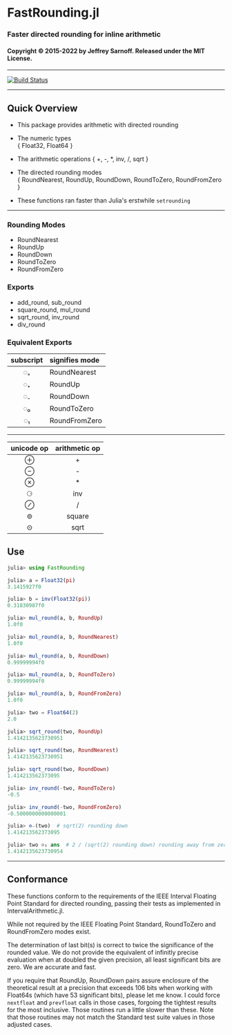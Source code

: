 # FastRounding.jl
### Faster directed rounding for inline arithmetic


#### Copyright © 2015-2022 by Jeffrey Sarnoff.  Released under the MIT License.

-----

[![Build Status](https://travis-ci.org/JeffreySarnoff/FastRounding.jl.svg?branch=master)](https://travis-ci.org/JeffreySarnoff/FastRounding.jl)

-----


## Quick Overview

* This package provides arithmetic with directed rounding

* The numeric types    
  { Float32, Float64 }
  
* The arithmetic operations
  { +, -, *, inv, /, sqrt }     

* The directed rounding modes    
  { RoundNearest, RoundUp, RoundDown, RoundToZero, RoundFromZero }
  
* These functions ran faster than Julia's erstwhile `setrounding`

-------

### Rounding Modes

- RoundNearest
- RoundUp
- RoundDown
- RoundToZero
- RoundFromZero

### Exports

- add_round, sub_round
- square_round, mul_round
- sqrt_round, inv_round
- div_round

### Equivalent Exports

| subscript | signifies mode |
|:---------:|:--------------|
| ◌₌        | RoundNearest  |
| ◌₊        | RoundUp       |
| ◌₋        | RoundDown     |
| ◌₀        | RoundToZero   |
| ◌₁        | RoundFromZero |
  
-----

| unicode op | arithmetic op |
|:----------:|:-------------:|
| ⊕          | +             |
| ⊖          | -             |
| ⊗          | *             |
| ⚆          | inv           |
| ⊘          | /             |
| ⊚          | square        |
| ⊙          | sqrt          |
 

## Use

```julia
julia> using FastRounding

julia> a = Float32(pi)
3.1415927f0

julia> b = inv(Float32(pi))
0.31830987f0

julia> mul_round(a, b, RoundUp)
1.0f0

julia> mul_round(a, b, RoundNearest)
1.0f0

julia> mul_round(a, b, RoundDown)
0.99999994f0

julia> mul_round(a, b, RoundToZero)
0.99999994f0

julia> mul_round(a, b, RoundFromZero)
1.0f0

julia> two = Float64(2)
2.0

julia> sqrt_round(two, RoundUp)
1.4142135623730951

julia> sqrt_round(two, RoundNearest)
1.4142135623730951

julia> sqrt_round(two, RoundDown)
1.414213562373095

julia> inv_round(-two, RoundToZero)
-0.5

julia> inv_round(-two, RoundFromZero)
-0.5000000000000001

julia> ⊙₋(two)  # sqrt(2) rounding down
1.414213562373095

julia> two ⊘₁ ans  # 2 / (sqrt(2) rounding down) rounding away from zero
1.4142135623730954

```

-------

## Conformance

These functions conform to the requirements of the IEEE Interval Floating Point Standard
for directed rounding, passing their tests as implemented in IntervalArithmetic.jl.

While not required by the IEEE Floating Point Standard, RoundToZero and RoundFromZero modes exist.

The determination of last bit(s) is correct to twice the significance of the rounded value.
We do not provide the equivalent of infinitly precise evaluation when at doubled the given
precision, all least significant bits are zero.  We are accurate and fast.

If you require that RoundUp, RoundDown pairs assure enclosure of the theoretical result
at a precision that exceeds 106 bits when working with Float64s (which have 53 significant bits),
please let me know.  I could force `nextfloat` and `prevfloat` calls in those cases, forgoing
the tightest results for the most inclusive.  Those routines run a little slower than these.
Note that those routines may not match the Standard test suite values in those adjusted cases.

